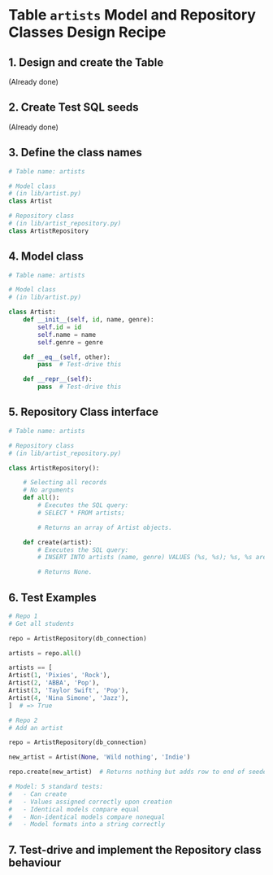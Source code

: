 # Table `artists` Model and Repository Classes Design Recipe

## 1. Design and create the Table

(Already done)

## 2. Create Test SQL seeds

(Already done)

## 3. Define the class names

```python
# Table name: artists

# Model class
# (in lib/artist.py)
class Artist

# Repository class
# (in lib/artist_repository.py)
class ArtistRepository

```

## 4. Model class

```python
# Table name: artists

# Model class
# (in lib/artist.py)

class Artist:
    def __init__(self, id, name, genre):
        self.id = id
        self.name = name
        self.genre = genre

    def __eq__(self, other):
        pass  # Test-drive this

    def __repr__(self):
        pass  # Test-drive this
```

## 5. Repository Class interface

```python
# Table name: artists

# Repository class
# (in lib/artist_repository.py)

class ArtistRepository():

    # Selecting all records
    # No arguments
    def all():
        # Executes the SQL query:
        # SELECT * FROM artists;

        # Returns an array of Artist objects.

    def create(artist):
        # Executes the SQL query:
        # INSERT INTO artists (name, genre) VALUES (%s, %s); %s, %s are artist.name, artist.genre respectively

        # Returns None.

```

## 6. Test Examples

```python
# Repo 1
# Get all students

repo = ArtistRepository(db_connection)

artists = repo.all()

artists == [
Artist(1, 'Pixies', 'Rock'),
Artist(2, 'ABBA', 'Pop'),
Artist(3, 'Taylor Swift', 'Pop'),
Artist(4, 'Nina Simone', 'Jazz'),
]  # => True

# Repo 2
# Add an artist

repo = ArtistRepository(db_connection)

new_artist = Artist(None, 'Wild nothing', 'Indie')

repo.create(new_artist)  # Returns nothing but adds row to end of seeded table corresponding to Artist(5, Wild nothing, Indie)

# Model: 5 standard tests:
#   - Can create
#   - Values assigned correctly upon creation
#   - Identical models compare equal
#   - Non-identical models compare nonequal
#   - Model formats into a string correctly
```


## 7. Test-drive and implement the Repository class behaviour
